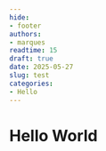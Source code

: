 ```yaml
---
hide:
- footer
authors:
- marques
readtime: 15
draft: true
date: 2025-05-27
slug: test
categories:
- Hello
---
```


# Hello World
